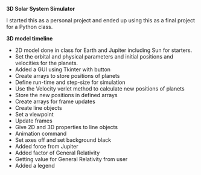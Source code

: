 **3D Solar System Simulator**

I started this as a personal project and ended up using this as a final project for a Python class. 


**3D model timeline**
- 2D model done in class for Earth and Jupiter including Sun for starters.
- Set the orbital and physical parameters and initial positions and velocities for the planets.
- Added a GUI using Tkinter with button
- Create arrays to store positions of planets
- Define run-time and step-size for simulation
- Use the Velocity verlet method to calculate new positions of planets
- Store the new positions in defined arrays
- Create arrays for frame updates
- Create line objects
- Set a viewpoint
- Update frames
- Give 2D and 3D properties to line objects
- Animation command
- Set axes off and set background black
- Added force from Jupiter
- Added factor of General Relativity
- Getting value for General Relativity from user
- Added a legend
